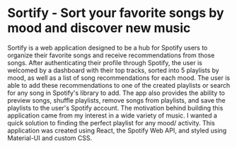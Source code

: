# Sortify - Sort your favorite songs by mood and discover new music

Sortify is a web application designed to be a hub for Spotify users to organize their favorite songs and receive recommendations from those songs. After authenticating their profile through Spotify, the user is welcomed by a dashboard with their top tracks, sorted into 5 playlists by mood, as well as a list of song recommendations for each mood. The user is able to add these recommendations to one of the created playlists or search for any song in Spotify's library to add. The app also provides the ability to preview songs, shuffle playlists, remove songs from playlists, and save the playlists to the user's Spotify account. The motivation behind building this application came from my interest in a wide variety of music. I wanted a quick solution to finding the perfect playlist for any mood/ activity. This application was created using React, the Spotify Web API, and styled using Material-UI and custom CSS.
